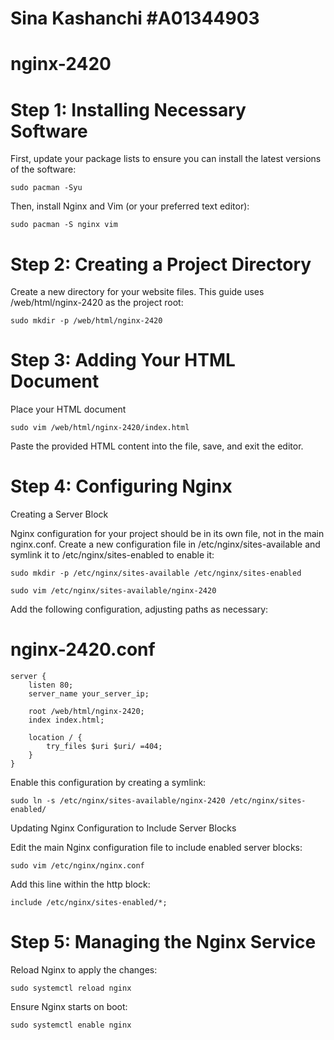 # Sina Kashanchi #A01344903
# nginx-2420

# Step 1: Installing Necessary Software

First, update your package lists to ensure you can install the latest versions of the software:


`sudo pacman -Syu`

Then, install Nginx and Vim (or your preferred text editor):


`sudo pacman -S nginx vim`

# Step 2: Creating a Project Directory

Create a new directory for your website files. This guide uses /web/html/nginx-2420 as the project root:


`sudo mkdir -p /web/html/nginx-2420`

# Step 3: Adding Your HTML Document

Place your HTML document


`sudo vim /web/html/nginx-2420/index.html`

Paste the provided HTML content into the file, save, and exit the editor.
# Step 4: Configuring Nginx
Creating a Server Block

Nginx configuration for your project should be in its own file, not in the main nginx.conf. Create a new configuration file in /etc/nginx/sites-available and symlink it to /etc/nginx/sites-enabled to enable it:



`sudo mkdir -p /etc/nginx/sites-available /etc/nginx/sites-enabled`

`sudo vim /etc/nginx/sites-available/nginx-2420`

Add the following configuration, adjusting paths as necessary:

# nginx-2420.conf
```
server {
    listen 80;
    server_name your_server_ip;

    root /web/html/nginx-2420;
    index index.html;

    location / {
        try_files $uri $uri/ =404;
    }
}
```
Enable this configuration by creating a symlink:


`sudo ln -s /etc/nginx/sites-available/nginx-2420 /etc/nginx/sites-enabled/`

Updating Nginx Configuration to Include Server Blocks

Edit the main Nginx configuration file to include enabled server blocks:

`sudo vim /etc/nginx/nginx.conf`

Add this line within the http block:


`include /etc/nginx/sites-enabled/*;`

# Step 5: Managing the Nginx Service

Reload Nginx to apply the changes:


`sudo systemctl reload nginx`

Ensure Nginx starts on boot:

`sudo systemctl enable nginx`

